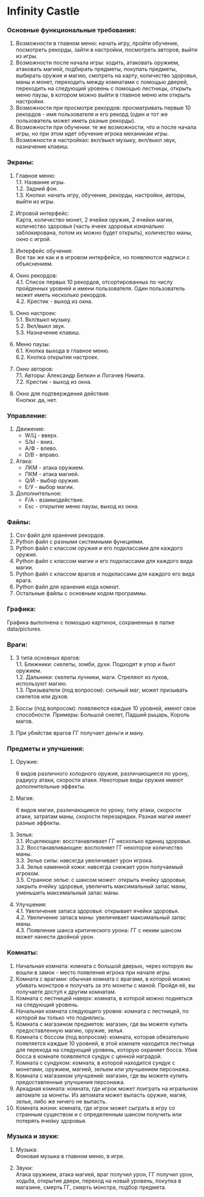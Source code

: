 # **Infinity Castle**

### **Основные функциональные требования:**

1. Возможности в главном меню: начать игру, пройти обучение, посмотреть рекорды, зайти в настройки, посмотреть авторов, выйти из игры.   
2. Возможности после начала игры: ходить, атаковать оружием, атаковать магией, подбирать предметы, покупать предметы, выбирать оружие и магию, смотреть на карту, количество здоровья, маны и монет, переходить между комнатами с помощью дверей, переходить на следующий уровень с помощью лестницы, открыть меню паузы, в котором можно выйти в главное меню или открыть настройки.  
3. Возможности при просмотре рекордов: просматривать первые 10 рекордов \- имя пользователя и его рекорд (один и тот же пользователь может иметь разные рекорды).  
4. Возможности при обучении: те же возможности, что и после начала игры, но при этом идет обучение игрока механикам игры.  
5. Возможности в настройках: вкл/выкл музыку, вкл/выкл звук, назначение клавиш.

### **Экраны:**

1. Главное меню:  
   1.1. Название игры.  
   1.2. Задний фон.  
   1.3. Кнопки: начать игру, обучение, рекорды, настройки, авторы, выйти из игры.  
2. Игровой интерфейс:  
   Карта, количество монет, 2 ячейки оружия, 2 ячейки магии, количество здоровья (часть ячеек здоровья изначально заблокирована, потом их можно будет открыть), количество маны, окно с игрой.  
3. Интерфейс обучения:  
   Все так же как и в игровом интерфейсе, но появляются надписи с объяснением.  
     
4. Окно рекордов:  
   4.1. Список первых 10 рекордов, отсортированных по числу пройденных уровней и имени пользователя. Один пользователь может иметь несколько рекордов.   
   4.2. Крестик \- выход из окна.  
5. Окно настроек:  
   5.1. Вкл/выкл музыку.  
   5.2. Вкл/выкл звук.  
   5.3. Назначение клавиш.  
6. Меню паузы:  
   6.1. Кнопка выхода в главное меню.  
   6.2. Кнопка открытия  настроек.  
7. Окно авторов:  
   7.1.  Авторы: Александр Белкин и Логачев Никита.  
   7.2. Крестик \- выход из окна.  
8. Окно для подтверждения действия:  
   Кнопки: да, нет.

### **Управление:**

1. Движение:  
   * W/Ц \- вверх.  
   * S/Ы \- вниз.  
   * A/Ф \- влево.  
   * D/В \- вправо.  
2. Атака:  
   * ЛКМ \- атака оружием.  
   * ПКМ \- атака магией.  
   * Q/Й \- выбор оружия.  
   * E/У \- выбор магии.  
3. Дополнительное:  
   * F/А \- взаимодействие.  
   * Esc \- открытие меню паузы, выход из окна.

### **Файлы:**

1. Csv файл для хранения рекордов.   
2. Python файл с разными системными функциями.   
3. Python файл с классом оружия и его подклассами для каждого оружия.   
4. Python файл с классом магии и его подклассами для каждого вида магии.  
5. Python файл с классом врагов и подклассами для каждого его вида врага.   
6. Python файл для хранения кода комнат.   
7. Остальные файлы с основным кодом программы. 

### **Графика:**

   Графика выполнена с помощью картинок, сохраненных в папке data/pictures.

### **Враги:**

1. 3 типа основных врагов:  
   1.1. Ближники: скелеты, зомби, духи. Подходят в упор и бьют оружием.  
   1.2. Дальники: скелеты лучники, маги. Стреляют из луков, используют магию.  
   1.3. Призыватели (под вопросом): сильный маг, может призывать скелетов или духов. 

2. Боссы (под вопросом): появляются каждые 10 уровней, имеют свои способности. Примеры: Большой скелет, Падший рыцарь, Король магов. 

3. При убийстве врагов ГГ получает деньги и ману.

### **Предметы и улучшения:**

1. Оружие:

	6 видов различного холодного оружия, различающиеся по урону, радиусу атаки, скорости атаки. Некоторые виды оружия имеют дополнительные эффекты.

2. Магия:

   6 видов магии, различающиеся по урону, типу атаки, скорости атаки, затратам  маны, скорости перезарядки. Разная магия имеет разные эффекты.

3. Зелья:  
   3.1. Исцеляющее: восстанавливает ГГ несколько единиц здоровья.   
   3.2. Восстанавливающее: восполняет ГГ некоторое количество маны.   
   3.3. Зелье силы: навсегда увеличивает урон игрока.   
   3.4. Зелье каменной кожи: навсегда снижает урон получаемый игроком.   
   3.5. Странное зелье: с шансом может: открыть ячейку здоровья, закрыть ячейку здоровья, увеличить максимальный запас маны, уменьшить максимальный запас маны.

4. Улучшения:  
   4.1. Увеличение запаса здоровья: открывает ячейки здоровья.    
   4.2. Увеличение запаса маны: увеличивает максимальный запас маны.    
   4.3. Появление шанса критического урона: ГГ с неким шансом может нанести двойной урон.

### **Комнаты:**

1. Начальная комната: комната с большой дверью, через которую вы вошли в замок \- место появления игрока при начале игры.   
2. Комната с врагами: обычная комната с врагами, в которой можно убивать монстров и получать за это монеты с маной. Пройдя её, вы получаете доступ к другим комнатам.   
3. Комната с лестницей наверх: комната, в которой можно подняться на следующий уровень.   
4. Начальная комната следующего уровня: комната с лестницей, по которой вы только что поднялись.   
5. Комната с магазином предметов: магазин, где вы можете купить предоставленную магию, оружие, зелья.   
6. Комната с боссом (под вопросом): комната, которая обязательно появляется каждые 10 уровней, в этой комнате находится лестница для перехода на следующий уровень, которую охраняет босса. Убив босса в комнате появляется сундук с ценной наградой.   
7. Комната с сундуком: комната, в которой находится сундук с монетами, оружием, магией, зельем или улучшением персонажа.   
8. Комната с магазином улучшений: магазин, где вы можете купить предоставленные улучшения персонажа.   
9. Аркадная комната: комната, где игрок может поиграть на игральном автомате за монеты. Из автомата может выпасть оружие, магия, зелье, либо же ничего не выпасть.   
10. Комната жизни: комната, где игрок может сыграть в игру со странным существом и с определенным шансом получить или потерять ячейку здоровья. 

### **Музыка и звуки:**

1. Музыка:  
   Фоновая музыка в главном меню, в игре.   
     
2. Звуки:   
   Атака оружием, атака магией, враг получил урон, ГГ получил урон, ходьба, открытие двери, переход на новый уровень, покупка в магазине, смерть ГГ, смерть монстра, подбор предмета. 

